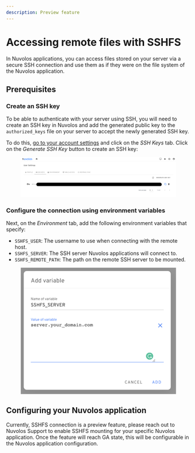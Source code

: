 ```yaml
---
description: Preview feature
---
```


# Accessing remote files with SSHFS

In Nuvolos applications, you can access files stored on your server via a secure SSH connection and use them as if they were on the file system of the Nuvolos application.

## Prerequisites

### Create an SSH key

To be able to authenticate with your server using SSH, you will need to create an SSH key in Nuvolos and add the generated public key to the `authorized_keys` file on your server to accept the newly generated SSH key.

To do this, [go to your account settings](https://app.nuvolos.cloud/user/settings/profile) and click on the _SSH Keys_ tab. Click on the _Generate SSH Key_ button to create an SSH key:

<figure><img src="../../.gitbook/assets/Screenshot 2023-02-03 at 14.58.38.png" alt=""><figcaption></figcaption></figure>

### Configure the connection using environment variables

Next, on the _Environment_ tab, add the following environment variables that specify:

* `SSHFS_USER`: The username to use when connecting with the remote host.
* `SSHFS_SERVER`: The SSH server Nuvolos applications will connect to.
* `SSHFS_REMOTE_PATH`: The path on the remote SSH server to be mounted.

<figure><img src="../../.gitbook/assets/Screenshot 2023-02-03 at 15.03.54.png" alt=""><figcaption></figcaption></figure>

## Configuring your Nuvolos application

Currently, SSHFS connection is a preview feature, please reach out to Nuvolos Support to enable SSHFS mounting for your specific Nuvolos application. Once the feature will reach GA state, this will be configurable in the Nuvolos application configuration.
